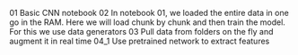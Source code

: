 01 Basic CNN notebook
02 In notebook 01, we loaded the entire data in one go in the RAM. Here we will load chunk by chunk and then train the model. For this we use data generators
03 Pull data from folders on the fly and augment it in real time
04_1 Use pretrained network to extract features 